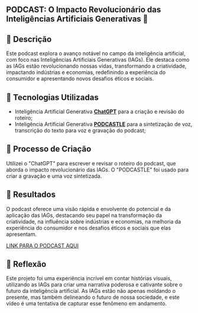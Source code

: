 ## PODCAST: O Impacto Revolucionário das Inteligências Artificiais Generativas 🎥

## 📒 Descrição
Este podcast explora o avanço notável no campo da inteligência artificial, com foco nas Inteligências Artificiais Generativas (IAGs). Ele destaca como as IAGs estão revolucionando nossas vidas, transformando a criatividade, impactando indústrias e economias, redefinindo a experiência do consumidor e apresentando novos desafios éticos e sociais.

## 🤖 Tecnologias Utilizadas
- Inteligência Artificial Generativa **[ChatGPT](https://chat.openai.com)** para a criação e revisão do roteiro;
- Inteligência Artificial Generativa **[PODCASTLE](https://podcastle.ai/editor/project/6664e84192f14513d561e671)** para a sintetização de voz, transcrição do texto para voz e gravação do podcast;

## 🧐 Processo de Criação
Utilizei o "ChatGPT" para escrever e revisar o roteiro do podcast, que aborda o impacto revolucionário das IAGs. O "PODCASTLE" foi usado para criar a gravação e uma voz sintetizada.

## 🚀 Resultados
O podcast oferece uma visão rápida e envolvente do potencial e da aplicação das IAGs, destacando seu papel na transformação da criatividade, na influência sobre indústrias e economias, na melhoria da experiência do consumidor e nos desafios éticos e sociais que elas apresentam.

[LINK PARA O PODCAST AQUI](https://podcastle.ai/editor/player/6664e84192f14513d561e671)

## 💭 Reflexão
Este projeto foi uma experiência incrível em contar histórias visuais, utilizando as IAGs para criar uma narrativa poderosa e cativante sobre o futuro da inteligência artificial. As IAGs estão não apenas moldando o presente, mas também delineando o futuro de nossa sociedade, e este vídeo é uma tentativa de capturar esse fenômeno em andamento.
